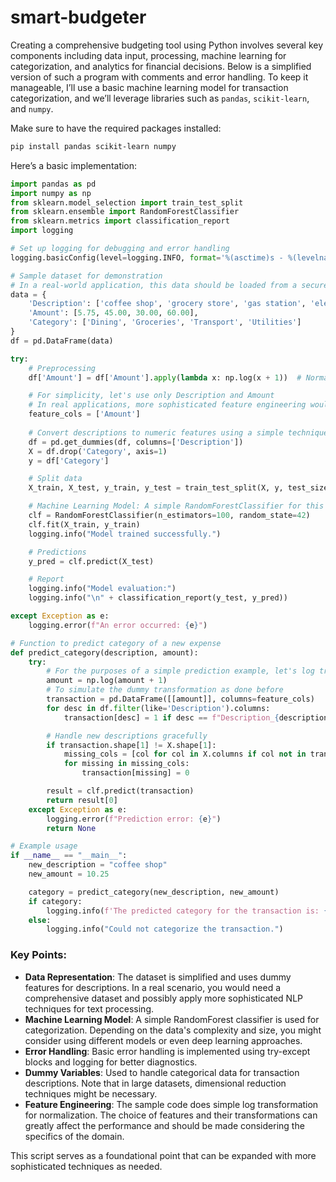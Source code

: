 # smart-budgeter

Creating a comprehensive budgeting tool using Python involves several key components including data input, processing, machine learning for categorization, and analytics for financial decisions. Below is a simplified version of such a program with comments and error handling. To keep it manageable, I’ll use a basic machine learning model for transaction categorization, and we’ll leverage libraries such as `pandas`, `scikit-learn`, and `numpy`.

Make sure to have the required packages installed:

```bash
pip install pandas scikit-learn numpy
```

Here’s a basic implementation:

```python
import pandas as pd
import numpy as np
from sklearn.model_selection import train_test_split
from sklearn.ensemble import RandomForestClassifier
from sklearn.metrics import classification_report
import logging

# Set up logging for debugging and error handling
logging.basicConfig(level=logging.INFO, format='%(asctime)s - %(levelname)s - %(message)s')

# Sample dataset for demonstration
# In a real-world application, this data should be loaded from a secure source
data = {
    'Description': ['coffee shop', 'grocery store', 'gas station', 'electric bill'],
    'Amount': [5.75, 45.00, 30.00, 60.00],
    'Category': ['Dining', 'Groceries', 'Transport', 'Utilities']
}
df = pd.DataFrame(data)

try:
    # Preprocessing
    df['Amount'] = df['Amount'].apply(lambda x: np.log(x + 1))  # Normalizing the amount

    # For simplicity, let's use only Description and Amount
    # In real applications, more sophisticated feature engineering would be needed
    feature_cols = ['Amount']
    
    # Convert descriptions to numeric features using a simple technique; more advanced NLP could be considered
    df = pd.get_dummies(df, columns=['Description'])
    X = df.drop('Category', axis=1)
    y = df['Category']

    # Split data
    X_train, X_test, y_train, y_test = train_test_split(X, y, test_size=0.3, random_state=42)

    # Machine Learning Model: A simple RandomForestClassifier for this example
    clf = RandomForestClassifier(n_estimators=100, random_state=42)
    clf.fit(X_train, y_train)
    logging.info("Model trained successfully.")

    # Predictions
    y_pred = clf.predict(X_test)

    # Report
    logging.info("Model evaluation:")
    logging.info("\n" + classification_report(y_test, y_pred))

except Exception as e:
    logging.error(f"An error occurred: {e}")

# Function to predict category of a new expense
def predict_category(description, amount):
    try:
        # For the purposes of a simple prediction example, let's log transform the amount directly
        amount = np.log(amount + 1)
        # To simulate the dummy transformation as done before
        transaction = pd.DataFrame([[amount]], columns=feature_cols)
        for desc in df.filter(like='Description').columns:
            transaction[desc] = 1 if desc == f"Description_{description}" else 0

        # Handle new descriptions gracefully
        if transaction.shape[1] != X.shape[1]:
            missing_cols = [col for col in X.columns if col not in transaction.columns]
            for missing in missing_cols:
                transaction[missing] = 0

        result = clf.predict(transaction)
        return result[0]
    except Exception as e:
        logging.error(f"Prediction error: {e}")
        return None

# Example usage
if __name__ == "__main__":
    new_description = "coffee shop"
    new_amount = 10.25

    category = predict_category(new_description, new_amount)
    if category:
        logging.info(f'The predicted category for the transaction is: {category}')
    else:
        logging.info("Could not categorize the transaction.")
```

### Key Points:
- **Data Representation**: The dataset is simplified and uses dummy features for descriptions. In a real scenario, you would need a comprehensive dataset and possibly apply more sophisticated NLP techniques for text processing.
- **Machine Learning Model**: A simple RandomForest classifier is used for categorization. Depending on the data's complexity and size, you might consider using different models or even deep learning approaches.
- **Error Handling**: Basic error handling is implemented using try-except blocks and logging for better diagnostics.
- **Dummy Variables**: Used to handle categorical data for transaction descriptions. Note that in large datasets, dimensional reduction techniques might be necessary.
- **Feature Engineering**: The sample code does simple log transformation for normalization. The choice of features and their transformations can greatly affect the performance and should be made considering the specifics of the domain.

This script serves as a foundational point that can be expanded with more sophisticated techniques as needed.